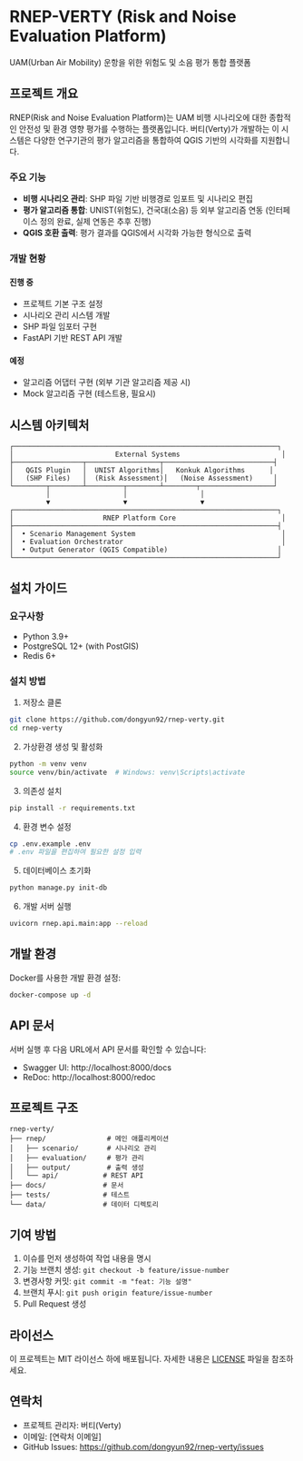 # RNEP-VERTY (Risk and Noise Evaluation Platform)

UAM(Urban Air Mobility) 운항을 위한 위험도 및 소음 평가 통합 플랫폼

## 프로젝트 개요

RNEP(Risk and Noise Evaluation Platform)는 UAM 비행 시나리오에 대한 종합적인 안전성 및 환경 영향 평가를 수행하는 플랫폼입니다. 버티(Verty)가 개발하는 이 시스템은 다양한 연구기관의 평가 알고리즘을 통합하여 QGIS 기반의 시각화를 지원합니다.

### 주요 기능

- **비행 시나리오 관리**: SHP 파일 기반 비행경로 임포트 및 시나리오 편집
- **평가 알고리즘 통합**: UNIST(위험도), 건국대(소음) 등 외부 알고리즘 연동 (인터페이스 정의 완료, 실제 연동은 추후 진행)
- **QGIS 호환 출력**: 평가 결과를 QGIS에서 시각화 가능한 형식으로 출력

### 개발 현황

#### 진행 중
- 프로젝트 기본 구조 설정
- 시나리오 관리 시스템 개발
- SHP 파일 임포터 구현
- FastAPI 기반 REST API 개발

#### 예정
- 알고리즘 어댑터 구현 (외부 기관 알고리즘 제공 시)
- Mock 알고리즘 구현 (테스트용, 필요시)

## 시스템 아키텍처

```
┌─────────────────────────────────────────────────────────────────┐
│                         External Systems                         │
├─────────────────┬──────────────────┬───────────────────────────┤
│   QGIS Plugin   │  UNIST Algorithms│   Konkuk Algorithms      │
│   (SHP Files)   │  (Risk Assessment)│   (Noise Assessment)     │
└────────┬────────┴─────────┬────────┴────────┬──────────────────┘
         │                  │                  │
         ▼                  ▼                  ▼
┌─────────────────────────────────────────────────────────────────┐
│                      RNEP Platform Core                          │
├─────────────────────────────────────────────────────────────────┤
│  • Scenario Management System                                    │
│  • Evaluation Orchestrator                                       │
│  • Output Generator (QGIS Compatible)                           │
└─────────────────────────────────────────────────────────────────┘
```

## 설치 가이드

### 요구사항

- Python 3.9+
- PostgreSQL 12+ (with PostGIS)
- Redis 6+

### 설치 방법

1. 저장소 클론
```bash
git clone https://github.com/dongyun92/rnep-verty.git
cd rnep-verty
```

2. 가상환경 생성 및 활성화
```bash
python -m venv venv
source venv/bin/activate  # Windows: venv\Scripts\activate
```

3. 의존성 설치
```bash
pip install -r requirements.txt
```

4. 환경 변수 설정
```bash
cp .env.example .env
# .env 파일을 편집하여 필요한 설정 입력
```

5. 데이터베이스 초기화
```bash
python manage.py init-db
```

6. 개발 서버 실행
```bash
uvicorn rnep.api.main:app --reload
```

## 개발 환경

Docker를 사용한 개발 환경 설정:

```bash
docker-compose up -d
```

## API 문서

서버 실행 후 다음 URL에서 API 문서를 확인할 수 있습니다:
- Swagger UI: http://localhost:8000/docs
- ReDoc: http://localhost:8000/redoc

## 프로젝트 구조

```
rnep-verty/
├── rnep/               # 메인 애플리케이션
│   ├── scenario/       # 시나리오 관리
│   ├── evaluation/     # 평가 관리
│   ├── output/         # 출력 생성
│   └── api/           # REST API
├── docs/              # 문서
├── tests/             # 테스트
└── data/              # 데이터 디렉토리
```

## 기여 방법

1. 이슈를 먼저 생성하여 작업 내용을 명시
2. 기능 브랜치 생성: `git checkout -b feature/issue-number`
3. 변경사항 커밋: `git commit -m "feat: 기능 설명"`
4. 브랜치 푸시: `git push origin feature/issue-number`
5. Pull Request 생성

## 라이선스

이 프로젝트는 MIT 라이선스 하에 배포됩니다. 자세한 내용은 [LICENSE](LICENSE) 파일을 참조하세요.

## 연락처

- 프로젝트 관리자: 버티(Verty)
- 이메일: [연락처 이메일]
- GitHub Issues: https://github.com/dongyun92/rnep-verty/issues